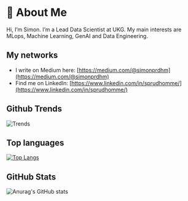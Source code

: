 # 👋 About Me
Hi, I’m Simon.
I’m a Lead Data Scientist at UKG.
My main interests are MLops, Machine Learning, GenAI and Data Engineering.

## My networks
- I write on Medium here: [https://medium.com/@simonprdhm](https://medium.com/@simonprdhm)
- Find me on LinkedIn: [https://www.linkedin.com/in/sprudhomme/](https://www.linkedin.com/in/sprudhomme/)

## Github Trends
![Trends](https://api.githubtrends.io/user/svg/simonprudhomme/langs?time_range=one_year&loc_metric=changed&compact=True&theme=bright_lights)

## Top languages 
[![Top Langs](https://github-readme-stats.vercel.app/api/top-langs/?username=simonprudhomme&hide=java,html,css&theme=dracula)](https://github.com/anuraghazra/github-readme-stats)


## GitHub Stats
![Anurag's GitHub stats](https://github-readme-stats.vercel.app/api?username=simonprudhomme&show_icons=true&theme=transparent)
